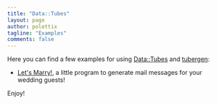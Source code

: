 ```yaml
---
title: "Data::Tubes"
layout: page
author: polettix
tagline: "Examples"
comments: false
---
```


Here you can find a few examples for using [Data::Tubes](manual) and
[tubergen](tuberge):

- [Let's Marry!](example01.html), a little program to generate mail
  messages for your wedding guests!

Enjoy!
